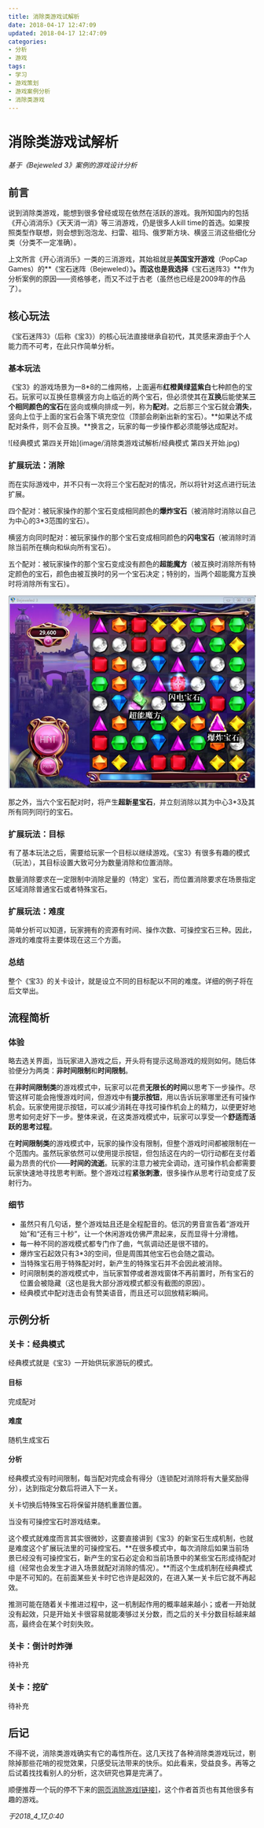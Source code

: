 ```yaml
---
title: 消除类游戏试解析
date: 2018-04-17 12:47:09
updated: 2018-04-17 12:47:09
categories:
- 分析
- 游戏
tags:
- 学习
- 游戏策划
- 游戏案例分析
- 消除类游戏
---
```


# 消除类游戏试解析

*基于《Bejeweled 3》案例的游戏设计分析*

## 前言

说到消除类游戏，能想到很多曾经或现在依然在活跃的游戏。我所知国内的包括《开心消消乐》《天天消一消》等三消游戏，仍是很多人kill time的首选。如果按照类型作联想，则会想到泡泡龙、扫雷、祖玛、俄罗斯方块、横竖三消这些细化分类（分类不一定准确）。

上文所言《开心消消乐》一类的三消游戏，其始祖就是**美国宝开游戏**（PopCap Games）的**《宝石迷阵（Bejeweled）》**。而这也是我选择**《宝石迷阵3》**作为分析案例的原因——资格够老，而又不过于古老（虽然也已经是2009年的作品了）。

<!--more-->
## 核心玩法

《宝石迷阵3》（后称《宝3》）的核心玩法直接继承自初代，其灵感来源由于个人能力而不可考，在此只作简单分析。

### 基本玩法

《宝3》的游戏场景为一8*8的二维网格，上面遍布**红橙黄绿蓝紫白**七种颜色的宝石。玩家可以互换任意横竖方向上临近的两个宝石，但必须使其在**互换**后能使某**三个相同颜色的宝石**在竖向或横向排成一列，称为**配对**。之后那三个宝石就会**消失**，竖向上位于上面的宝石会落下填充空位（顶部会刷新出新的宝石）。**如果达不成配对条件，则不会互换。**换言之，玩家的每一步操作都必须能够达成配对。

![经典模式 第四关开始](image/消除类游戏试解析/经典模式 第四关开始.jpg)

### 扩展玩法：消除

而在实际游戏中，并不只有一次将三个宝石配对的情况，所以将针对这点进行玩法扩展。

四个配对：被玩家操作的那个宝石变成相同颜色的**爆炸宝石**（被消除时消除以自己为中心的3*3范围的宝石）。

横竖方向同时配对：被玩家操作的那个宝石变成相同颜色的**闪电宝石**（被消除时消除当前所在横向和纵向所有宝石）。

五个配对：被玩家操作的那个宝石变成没有颜色的**超能魔方**（被互换时消除所有特定颜色的宝石，颜色由被互换时的另一个宝石决定；特别的，当两个超能魔方互换时将消除所有宝石）。

![各类特殊宝石](image/消除类游戏试解析/宝石介绍.png)

那之外，当六个宝石配对时，将产生**超新星宝石**，并立刻消除以其为中心3*3及其所有同列同行的宝石。

### 扩展玩法：目标

有了基本玩法之后，需要给玩家一个目标以继续游戏。《宝3》有很多有趣的模式（玩法），其目标设置大致可分为数量消除和位置消除。

数量消除要求在一定限制中消除足量的（特定）宝石，而位置消除要求在场景指定区域消除普通宝石或者特殊宝石。

### 扩展玩法：难度

简单分析可以知道，玩家拥有的资源有时间、操作次数、可操控宝石三种。因此，游戏的难度将主要体现在这三个方面。

### 总结

整个《宝3》的关卡设计，就是设立不同的目标配以不同的难度。详细的例子将在后文举出。

## 流程简析

### 体验

略去选关界面，当玩家进入游戏之后，开头将有提示这局游戏的规则如何。随后体验便分为两类：**非时间限制**和**时间限制**。

在**非时间限制类**的游戏模式中，玩家可以花费**无限长的时间**以思考下一步操作。尽管这样可能会拖慢游戏时间，但游戏中有**提示按钮**，用以告诉玩家哪里还有可操作机会。玩家使用提示按钮，可以减少消耗在寻找可操作机会上的精力，以便更好地思考如何走好下一步。整体来说，在这类游戏模式中，玩家可以享受一个**舒适而活跃的思考过程**。

在**时间限制类**的游戏模式中，玩家的操作没有限制，但整个游戏时间都被限制在一个范围内。虽然玩家依然可以使用提示按钮，但包括这在内的一切行动都在支付着最为昂贵的代价——**时间的流逝**。玩家的注意力被完全调动，连可操作机会都需要玩家快速地寻找思考判断。整个游戏过程**紧张刺激**，很多操作从思考行动变成了反射行为。

### 细节

- 虽然只有几句话，整个游戏姑且还是全程配音的。低沉的男音宣告着“游戏开始”和“还有三十秒”，让一个休闲游戏仿佛严肃起来，反而显得十分滑稽。
- 每一种不同的游戏模式都专门作了曲，气氛调动还是很不错的。
- 爆炸宝石起效只有3*3的空间，但是周围其他宝石也会随之震动。
- 当特殊宝石用于特殊配对时，新产生的特殊宝石并不会因此被消除。
- 时间限制类的游戏模式中，当玩家暂停或者游戏窗体不再前置时，所有宝石的位置会被隐藏（这也是我大部分游戏模式都没有截图的原因）。
- 经典模式中配对连击会有赞美语音，而且还可以回放精彩瞬间。

## 示例分析

### 关卡：经典模式

经典模式就是《宝3》一开始供玩家游玩的模式。

#### 目标

完成配对

#### 难度

随机生成宝石

#### 分析

经典模式没有时间限制，每当配对完成会有得分（连锁配对消除将有大量奖励得分），达到指定分数后将进入下一关。

关卡切换后特殊宝石将保留并随机重置位置。

当没有可操控宝石时游戏结束。

这个模式就难度而言其实很微妙，这要直接讲到《宝3》的新宝石生成机制，也就是难度这个扩展玩法里的可操控宝石。**在很多模式中，每次消除后如果当前场景已经没有可操控宝石，新产生的宝石必定会和当前场景中的某些宝石形成待配对组（经常也会发生才进入场景就配对消除的情况）。**而这个生成机制在经典模式中是不可知的。在前面某些关卡时它也许是起效的，在进入某一关卡后它就不再起效。

推测可能在随着关卡推进过程中，这一机制起作用的概率越来越小；或者一开始就没有起效，只是开始关卡很容易就能凑够过关分数，而之后的关卡分数目标越来越高，最终会在某个时刻失败。

### 关卡：倒计时炸弹

待补充

### 关卡：挖矿

待补充

## 后记

不得不说，消除类游戏确实有它的毒性所在。这几天找了各种消除类游戏玩过，剔除掉那些花哨的视觉效果，只感受玩法带来的快乐。如此看来，受益良多。再等之后试着找找看别人的分析，这次研究也算是完满了。

顺便推荐一个玩的停不下来的[网页消除游戏[链接]](http://www.gamesaien.com/game/color_tiles/)，这个作者首页也有其他很多有趣的游戏。

*于2018_4_17_0:40*

